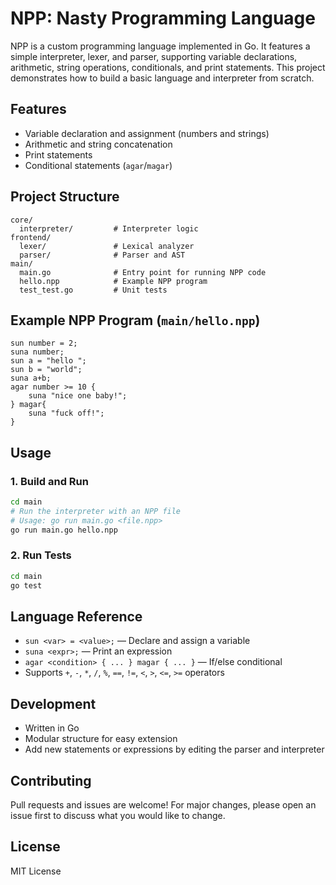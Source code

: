 # NPP: Nasty Programming Language

NPP is a custom programming language implemented in Go. It features a simple interpreter, lexer, and parser, supporting variable declarations, arithmetic, string operations, conditionals, and print statements. This project demonstrates how to build a basic language and interpreter from scratch.

## Features

- Variable declaration and assignment (numbers and strings)
- Arithmetic and string concatenation
- Print statements
- Conditional statements (`agar`/`magar`)

## Project Structure

```
core/
  interpreter/         # Interpreter logic
frontend/
  lexer/               # Lexical analyzer
  parser/              # Parser and AST
main/
  main.go              # Entry point for running NPP code
  hello.npp            # Example NPP program
  test_test.go         # Unit tests
```

## Example NPP Program (`main/hello.npp`)

```
sun number = 2;
suna number;
sun a = "hello ";
sun b = "world";
suna a+b;
agar number >= 10 {
    suna "nice one baby!";
} magar{
    suna "fuck off!";
}
```

## Usage

### 1. Build and Run

```sh
cd main
# Run the interpreter with an NPP file
# Usage: go run main.go <file.npp>
go run main.go hello.npp
```

### 2. Run Tests

```sh
cd main
go test
```

## Language Reference

- `sun <var> = <value>;` — Declare and assign a variable
- `suna <expr>;` — Print an expression
- `agar <condition> { ... } magar { ... }` — If/else conditional
- Supports `+`, `-`, `*`, `/`, `%`, `==`, `!=`, `<`, `>`, `<=`, `>=` operators

## Development

- Written in Go
- Modular structure for easy extension
- Add new statements or expressions by editing the parser and interpreter

## Contributing

Pull requests and issues are welcome! For major changes, please open an issue first to discuss what you would like to change.

## License

MIT License
